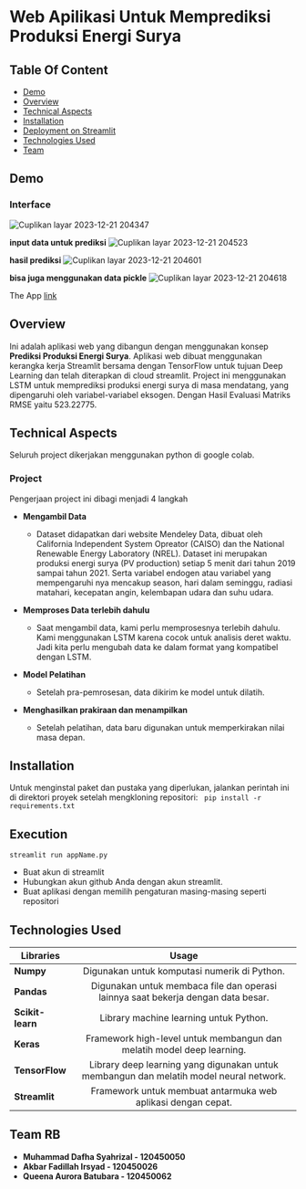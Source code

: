 # Web Apilikasi Untuk Memprediksi Produksi Energi Surya

## Table Of Content

+ [Demo](#demo)
+ [Overview](#overview)
+ [Technical Aspects](#technincal)
+ [Installation](#installation)
+ [Deployment on Streamlit](#deploy)
+ [Technologies Used](#tech)
+ [Team](#team)

<a id="demo"></a><h2>Demo</h2>

### Interface
![Cuplikan layar 2023-12-21 204347](https://github.com/sains-data/Forecasting-SolarEnergyProduction-LSTM/assets/143611789/4f7cbdee-64d7-44bb-8a59-78c594393654)

**input data untuk prediksi**
![Cuplikan layar 2023-12-21 204523](https://github.com/sains-data/Forecasting-SolarEnergyProduction-LSTM/assets/143611789/fb6cd7b6-e64c-48d0-abf7-63aa514004e7)

**hasil prediksi**
![Cuplikan layar 2023-12-21 204601](https://github.com/sains-data/Forecasting-SolarEnergyProduction-LSTM/assets/143611789/aa5f80ca-f615-4397-9002-759a80883fea)

**bisa juga menggunakan data pickle**
![Cuplikan layar 2023-12-21 204618](https://github.com/sains-data/Forecasting-SolarEnergyProduction-LSTM/assets/143611789/ff40b7e9-2abb-464f-ac38-bc840a8f9482)

The App [link](https://sains-data-forecasting-solarenergyproduction-lstm-app-oywnzv.streamlit.app/)

<a id="overview"></a><h2>Overview</h2>
Ini adalah aplikasi web yang dibangun dengan menggunakan konsep **Prediksi Produksi Energi Surya**. Aplikasi web dibuat menggunakan kerangka kerja Streamlit bersama dengan TensorFlow untuk tujuan Deep Learning dan telah diterapkan di cloud streamlit. Project ini menggunakan LSTM untuk memprediksi produksi energi surya di masa mendatang, yang dipengaruhi oleh variabel-variabel eksogen. Dengan Hasil Evaluasi Matriks RMSE yaitu 523.22775.

<a id="technincal"></a><h2>Technical Aspects</h2>

Seluruh project dikerjakan menggunakan python di google colab.

### Project
Pengerjaan project ini dibagi menjadi 4 langkah

+ **Mengambil Data**
  + Dataset didapatkan dari website Mendeley Data, dibuat oleh California Independent System Opreator (CAISO) 
dan the National Renewable Energy Laboratory (NREL). Dataset ini merupakan produksi energi surya (PV production) setiap 5 menit dari tahun 2019 sampai tahun 2021. Serta variabel endogen atau variabel yang mempengaruhi nya mencakup season, hari dalam seminggu, radiasi matahari, kecepatan angin, kelembapan udara dan suhu udara.
  
+ **Memproses Data terlebih dahulu**
  + Saat mengambil data, kami perlu memprosesnya terlebih dahulu. Kami menggunakan LSTM karena cocok untuk analisis deret waktu. Jadi kita perlu mengubah data ke dalam format yang kompatibel dengan LSTM.

+ **Model Pelatihan**
  + Setelah pra-pemrosesan, data dikirim ke model untuk dilatih.

+ **Menghasilkan prakiraan dan menampilkan**
  + Setelah pelatihan, data baru digunakan untuk memperkirakan nilai masa depan.

<a id="installation"></a><h2>Installation</h2>
 Untuk menginstal paket dan pustaka yang diperlukan, jalankan perintah ini di direktori proyek setelah mengkloning repositori:
 ``` pip install -r requirements.txt```


<a id="running"></a><h2>Execution</h2>

```streamlit run appName.py```

+ Buat akun di streamlit
+ Hubungkan akun github Anda dengan akun streamlit.
+ Buat aplikasi dengan memilih pengaturan masing-masing seperti repositori

<a id="tech"></a><h2>Technologies Used</h2>

| Libraries        | Usage       
| ------------- |:-------------:|
**Numpy**  | Digunakan untuk komputasi numerik di Python.
 **Pandas** | Digunakan untuk membaca file dan operasi lainnya saat bekerja dengan data besar.
 **Scikit-learn** | Library machine learning untuk Python.
 **Keras** | Framework high-level untuk membangun dan melatih model deep learning.
 **TensorFlow** | Library deep learning yang digunakan untuk membangun dan melatih model neural network.
 **Streamlit** | Framework untuk membuat antarmuka web aplikasi dengan cepat.

<a id="team"></a><h2>Team RB</h2>
+ **Muhammad Dafha Syahrizal - 120450050**
+ **Akbar Fadillah Irsyad - 120450026**
+ **Queena Aurora Batubara - 120450062**
